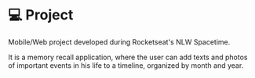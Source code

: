 # 💻 Project

Mobile/Web project developed during Rocketseat's NLW Spacetime.

It is a memory recall application, where the user can add texts and photos of important events in his life to a timeline, organized by month and year.